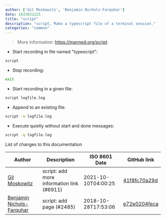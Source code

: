```yaml
---
author: ['Gil Moskowitz', 'Benjamin Nichols-Farquhar']
date: 1633831225
title: "script"
description: "script, Make a typescript file of a terminal session."
categories: "common"
---
```

> More information: <https://manned.org/script>.

- Start recording in file named "typescript":

```bash
script
```

- Stop recording:

```bash
exit
```

- Start recording in a given file:

```bash
script logfile.log
```

- Append to an existing file:

```bash
script -a logfile.log
```

- Execute quietly without start and done messages:

```bash
script -q logfile.log
```
List of changes to this documentation


Author | Description | ISO 8601 Date | GitHub link
------|-----|-----|-----
[Gil Moskowitz](mailto:gmoskowitz@xtuple.com) | script: add more information link (#6911) | 2021-10-10T04:00:25 | [41f8fc70a29d](https://github.com/tldr-pages/tldr/commit/41f8fc70a29dc6361b2c2b16c41f52aa6395ea7a)
[Benjamin Nichols-Farquhar](mailto:bennichols.farquhar@gmail.com) | script: add page (#2485) | 2018-10-28T17:53:06 | [e72e0204feca](https://github.com/tldr-pages/tldr/commit/e72e0204fecaa9b69ce837d4df993ed1b5d75afb)

